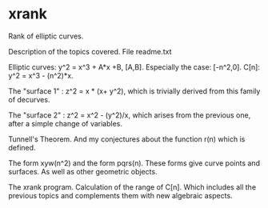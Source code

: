 # xrank
Rank of elliptic curves.

Description of the topics covered.
File readme.txt

Elliptic curves: y^2 = x^3 + A*x +B, [A,B].
Especially the case: [-n^2,0]. C[n]: y^2 = x^3 - (n^2)*x.

The "surface 1" : z^2 = x * (x+ y^2), 
which is trivially derived from this family of decurves.

The "surface 2" : z^2 = x^2 - (y^2)/x, 
which arises from the previous one, 
after a simple change of variables.

Tunnell's Theorem.
And my conjectures about the function r(n) which is defined.

The form xyw(n^2) and the form pqrs(n).
These forms give curve points and surfaces.
As well as other geometric objects.

The xrank program. Calculation of the range of C[n].
Which includes all the previous topics and complements them 
with new algebraic aspects.



